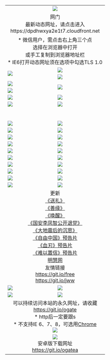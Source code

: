 ﻿<table>
  <tr></tr>
  <tr><td colspan=2 align=center><img src="https://cloud.githubusercontent.com/assets/11880933/13434984/f430fae2-e012-11e5-814f-c2df1e82b247.jpg" /></td></tr>
  <tr><td colspan=2 align=center>网门<br>最新动态网址，请点击进入
<br>https://dpdhwxya2e1t7.cloudfront.net
    </td>
  </tr>
  <tr>
    <td colspan=2 align=center>* 微信用户，需点击右上角三个点<br>选择在浏览器中打开<br>或手工复制到浏览器地址栏
    <br>* IE6打开动态网址须在选项中勾选TLS 1.0</td>
  </tr>
  <tr>
    <td rowspan=2><a href="https://dpdhwxya2e1t7.cloudfront.net/ogUP.aspx?name=11DKC.mp4&list=11DKC" target="_blank"><img src="https://dpdhwxya2e1t7.cloudfront.net/Up/11DKC1.jpg" /></a></td> 
    <td><div><a href="https://dpdhwxya2e1t7.cloudfront.net/ogUP.aspx?name=LRWS.mp4&list=LRWS" target="_blank"><img src="https://dpdhwxya2e1t7.cloudfront.net/Up/LRWS.jpg" /></a></td>
   </tr>
  <tr>
    <td><a href="https://dpdhwxya2e1t7.cloudfront.net/ogNiceVedio.aspx" target="_blank"><img src="https://dpdhwxya2e1t7.cloudfront.net/Up/11TGKDY.jpg" /></a></td>
  </tr>
  <tr>
    <td><a href="https://dpdhwxya2e1t7.cloudfront.net/ogUP.aspx?name=JQR.mp4&count=2" target="_blank"><img src="https://dpdhwxya2e1t7.cloudfront.net/Up/JQR.jpg" /></a></td>   
    <td rowspan=2><a href="https://dpdhwxya2e1t7.cloudfront.net/ogUP.aspx?name=JP.mp4&count=9" target="_blank"><img src="https://dpdhwxya2e1t7.cloudfront.net/Up/JP.jpg" /></td>
  </tr>
  <tr>
    <td><a href="https://dpdhwxya2e1t7.cloudfront.net/ogUP.aspx?name=WH.mp4" target="_blank"><img src="https://dpdhwxya2e1t7.cloudfront.net/Up/WH.jpg" /></a></td>
  </tr>
  <tr>
    <td><a href="https://dpdhwxya2e1t7.cloudfront.net/ogUP.aspx?name=SSZJ.mp4&list=SSZJ" target="_blank"><img src="https://dpdhwxya2e1t7.cloudfront.net/Up/SSZJ.jpg" /></a></td>
    <td><a href="https://dpdhwxya2e1t7.cloudfront.net/ogUP.aspx?name=1XQK.mp4&count=13" target="_blank"><img src="https://dpdhwxya2e1t7.cloudfront.net/Up/1XQK.jpg" /></a</td>
  </tr>
  <tr>
    <td><a href="https://dpdhwxya2e1t7.cloudfront.net/ogUP.aspx?name=ZY.mp4&count=2015|16" target="_blank"><img src="https://dpdhwxya2e1t7.cloudfront.net/Up/ZY.jpg" /></a</td>
    <td><a href="https://dpdhwxya2e1t7.cloudfront.net/ogUP.aspx?name=XTFY.mp4&count=B|2,A|24" target="_blank"><img src="https://dpdhwxya2e1t7.cloudfront.net/Up/XTFY.jpg" /></a></td>
  </tr>
  <tr height="40">
  </tr>
  <tr>
    <td><a href="https://dpdhwxya2e1t7.cloudfront.net/ogUP.aspx?name=4EE/QQ.mp4&list=4EEQQ" target="_blank"><img src="https://dpdhwxya2e1t7.cloudfront.net/Up/4EE/QQ0.jpg"/></a></td>
    <td><a href="https://dpdhwxya2e1t7.cloudfront.net/ogUP.aspx?name=4EE/HQ.mp4&list=4EEHQ" target="_blank"><img src="https://dpdhwxya2e1t7.cloudfront.net/Up/4EE/HQ0.jpg"/></a></td>
  </tr>
  <tr>
    <td><a href="https://dpdhwxya2e1t7.cloudfront.net/ogUP.aspx?name=4EE/ZG.mp4&list=4EEZG" target="_blank"><img src="https://dpdhwxya2e1t7.cloudfront.net/Up/4EE/ZG0.jpg"/></a></td>
    <td><a href="https://dpdhwxya2e1t7.cloudfront.net/ogUP.aspx?name=4EE/DJ.mp4&list=4EEDJ" target="_blank"><img src="https://dpdhwxya2e1t7.cloudfront.net/Up/4EE/DJ0.jpg"/></a></td>
  </tr>
  <tr>
    <td><a href="https://dpdhwxya2e1t7.cloudfront.net/ogUP.aspx?name=4EE/GX.mp4&list=4EEGX" target="_blank"><img src="https://dpdhwxya2e1t7.cloudfront.net/Up/4EE/GX0.jpg"/></a></td>
    <td><a href="https://dpdhwxya2e1t7.cloudfront.net/ogUP.aspx?name=4EE/HD.mp4&list=4EEHD" target="_blank"><img src="https://dpdhwxya2e1t7.cloudfront.net/Up/4EE/HD0.jpg"/></a></td>
  </tr>
  <tr>
    <td><a href="https://dpdhwxya2e1t7.cloudfront.net/ogUP.aspx?name=4EE/TX.mp4&list=4EETX" target="_blank"><img src="https://dpdhwxya2e1t7.cloudfront.net/Up/4EE/TX0.jpg"/></a></td>
    <td><a href="https://dpdhwxya2e1t7.cloudfront.net/ogUP.aspx?name=4EE/WZ.mp4&list=4EEWZ" target="_blank"><img src="https://dpdhwxya2e1t7.cloudfront.net/Up/4EE/WZ0.jpg"/></a></td>
  </tr>
  <tr>
    <td><a href="https://dpdhwxya2e1t7.cloudfront.net/onUP.aspx?name=https://d1ni6yqhqrtjo7.cloudfront.net/" target="_blank"><img src="https://dpdhwxya2e1t7.cloudfront.net/Up/0DTW.jpg"/></a></td>
    <td><a href="https://dpdhwxya2e1t7.cloudfront.net/onUP.aspx?name=https://d240ns8up8earz.cloudfront.net/acenter/" target="_blank"><img src="https://dpdhwxya2e1t7.cloudfront.net/Up/0TDW.jpg" /></a></td>
  </tr>
  <tr>
    <td><a href="https://dpdhwxya2e1t7.cloudfront.net/onUP.aspx?name=https://d4508d6vomz2p.cloudfront.net/gb/nsc413.htm" target="_blank"><img src="https://dpdhwxya2e1t7.cloudfront.net/Up/0DJY.jpg" /></a></td>
    <td><a href="https://dpdhwxya2e1t7.cloudfront.net/onUP.aspx?name=https://dilo7bqpjb57y.cloudfront.net/xtr/gb/prog204.html" target="_blank"><img src="https://dpdhwxya2e1t7.cloudfront.net/Up/0XTR.jpg" /></a></td>
  </tr>
  <tr>
    <td><a href="https://dpdhwxya2e1t7.cloudfront.net/onUP.aspx?name=https://d3aj00iefsmfgc.cloudfront.net/" target="_blank"><img src="https://dpdhwxya2e1t7.cloudfront.net/Up/0MHW.jpg" /></a></td>
    <td><a href="https://dpdhwxya2e1t7.cloudfront.net/onUP.aspx?name=https://d20wz7qt14x5d2.cloudfront.net/" target="_blank"><img src="https://dpdhwxya2e1t7.cloudfront.net/Up/0ZJW.jpg" /></a></td>
  </tr>
  <tr>
    <td><a href="https://dpdhwxya2e1t7.cloudfront.net/ogUP.aspx?name=0FG.zip" target="_blank"><img src="https://dpdhwxya2e1t7.cloudfront.net/Up/0FG.jpg" /></a></td>
    <td><a href="https://dpdhwxya2e1t7.cloudfront.net/ogUP.aspx?name=0FGA.apk" target="_blank"><img src="https://dpdhwxya2e1t7.cloudfront.net/Up/0FGA.jpg" /></a></td>
  </tr>
  <tr>
    <td><a href="https://dpdhwxya2e1t7.cloudfront.net/ogUP.aspx?name=0U.zip" target="_blank"><img src="https://dpdhwxya2e1t7.cloudfront.net/Up/0U.jpg" /></a></td>
    <td><a href="https://dpdhwxya2e1t7.cloudfront.net/ogUP.aspx?name=0UA.apk" target="_blank"><img src="https://dpdhwxya2e1t7.cloudfront.net/Up/0UA.jpg" /></a></td>
  </tr>
  <tr>
    <td><a href="https://dpdhwxya2e1t7.cloudfront.net/ogUP.aspx?name=0iPPOTV.zip" target="_blank"><img src="https://dpdhwxya2e1t7.cloudfront.net/Up/0iPPOTV.jpg" /></a></td>
    <td><a href="https://dpdhwxya2e1t7.cloudfront.net/ogUP.aspx?name=0iNTD.apk" target="_blank"><img src="https://dpdhwxya2e1t7.cloudfront.net/Up/0iNTD.jpg" /></a></td>
  </tr>
  <tr>
    <td colspan=2 align=center>更新<br>
      <a href="https://dpdhwxya2e1t7.cloudfront.net/ogUP.aspx?name=4ESL.mp4" target="_blank">《送礼》</a><br>
      <a href="https://dpdhwxya2e1t7.cloudfront.net/ogUP.aspx?name=4ESY.mp4" target="_blank">《善缘》</a><br>
      <a href="https://dpdhwxya2e1t7.cloudfront.net/ogUP.aspx?name=4EHX.mp4" target="_blank">《唤醒》</a><br>
      <a href="https://dpdhwxya2e1t7.cloudfront.net/ogUP.aspx?name=4LFZ.mp4" target="_blank">《国安李凤智公开退党》</a><br>
      <a href="https://dpdhwxya2e1t7.cloudfront.net/ogUP.aspx?name=4DDZHDCS.mp4" target="_blank">《大地震后的沉思》</a><br>
      <a href="https://dpdhwxya2e1t7.cloudfront.net/ogUP.aspx?name=11ZYZG0.mp4" target="_blank">《自由中国》预告片</a><br>
      <a href="https://dpdhwxya2e1t7.cloudfront.net/ogUP.aspx?name=11XR.mp4" target="_blank">《血刃》预告片</a><br>
      <a href="https://dpdhwxya2e1t7.cloudfront.net/ogUP.aspx?name=11NYZX.mp4&count=2" target="_blank">《难以置信》预告片</a><br>
      <a href="https://dpdhwxya2e1t7.cloudfront.net/onUP.aspx?name=https://www.minghui.org/" target="_blank">明慧网</a><br>
      友情链接<br>
      <a href="https://dpdhwxya2e1t7.cloudfront.net/onUP.aspx?name=https://git.io/free" target="_blank">https://git.io/free</a><br>
      <a href="https://dpdhwxya2e1t7.cloudfront.net/onUP.aspx?name=https://git.io/jww" target="_blank">https://git.io/jww</a></td>
    </td>
  </tr>
  <tr>
    <td><a href="https://dpdhwxya2e1t7.cloudfront.net/ogNice.aspx" target="_blank"><img src="https://dpdhwxya2e1t7.cloudfront.net/Up/0WCYY.jpg" /></a></td>
    <td><a href="https://dpdhwxya2e1t7.cloudfront.net/onCO.aspx?ob=600事物&op=增删改&args=WH1~%23类型6新闻%7c%23类型6评论&mode=" target="_blank"><img src="https://dpdhwxya2e1t7.cloudfront.net/Up/0WZTT.jpg" /></a></td> 
  </tr>
  <tr>
    <td><a href="https://dpdhwxya2e1t7.cloudfront.net/ogDY.aspx" target="_blank"><img src="https://dpdhwxya2e1t7.cloudfront.net/Up/0FK.jpg" /></a></td>
    <td><a href="https://dpdhwxya2e1t7.cloudfront.net/ogST.aspx" target="_blank"><img src="https://dpdhwxya2e1t7.cloudfront.net/Up/0ST.jpg" /></a></td> 
  </tr>
  <tr>
    <td colspan=2 align=center>可以持续访问本站的永久网址，请收藏<br/><a href="https://git.io/ogate" target="_blank">https://git.io/ogate</a><br/>* http后一定要跟s<br/>* 不支持IE 6、7、8，可选用<a href="https://dpdhwxya2e1t7.cloudfront.net/ogUP.aspx?name=0ChromePortable.zip">Chrome</a><br/><a href="https://dpdhwxya2e1t7.cloudfront.net/Up/0WMGDL2.png" target="_blank"><img src="https://dpdhwxya2e1t7.cloudfront.net/Up/0WMGD2.png"/></a></td>
  </tr>
  <tr>
    <td colspan=2 align=center><a href="https://dpdhwxya2e1t7.cloudfront.net/ogUP.aspx?name=0oGate.apk" target="_blank"><img src="https://cloud.githubusercontent.com/assets/11880933/13720399/75e143ee-e842-11e5-9f0a-1421f423c80f.jpg" /></a><br>安卓版下载网址<br><a href="https://git.io/ogatea">https://git.io/ogatea</a></td>
  </tr>
  <!--tr>
    <td colspan=2 align=center>可能失效的动态网址
    </td>
  </tr-->
</table>
